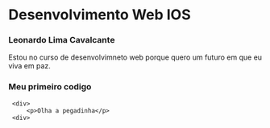 # Desenvolvimento Web IOS

### Leonardo Lima Cavalcante

Estou no curso de desenvolvimneto web porque quero um futuro em que eu viva em paz.

### Meu primeiro codigo

````
 <div>
     <p>Olha a pegadinha</p>
 <div>    
````
